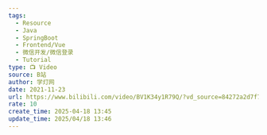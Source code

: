 ```yaml
---
tags:
  - Resource
  - Java
  - SpringBoot
  - Frontend/Vue
  - 微信开发/微信登录
  - Tutorial
type: 📺 Video
source: B站
author: 学灯网
date: 2021-11-23
url: https://www.bilibili.com/video/BV1K34y1R79Q/?vd_source=84272a2d7f72158b38778819be5bc6ad
rate: 10
create_time: 2025-04-18 13:45
update_time: 2025/04/18 13:46
---
```

